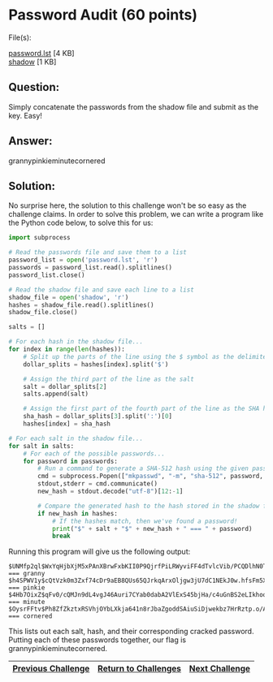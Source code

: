 # Password Audit (60 points)

File(s): 

[password.lst](password.lst) [4 KB]\
[shadow](shadow) [1 KB]

## Question:

Simply concatenate the passwords from the shadow file and submit as the key. Easy!

## Answer:

grannypinkieminutecornered

## Solution:

No surprise here, the solution to this challenge won't be so easy as the challenge claims. In order to solve this problem, we can write a program like the Python code below, to solve this for us:

```py
import subprocess

# Read the passwords file and save them to a list
password_list = open('password.lst', 'r')
passwords = password_list.read().splitlines()
password_list.close()

# Read the shadow file and save each line to a list
shadow_file = open('shadow', 'r')
hashes = shadow_file.read().splitlines()
shadow_file.close()

salts = []

# For each hash in the shadow file...
for index in range(len(hashes)):
    # Split up the parts of the line using the $ symbol as the delimiter
    dollar_splits = hashes[index].split('$')

    # Assign the third part of the line as the salt
    salt = dollar_splits[2]
    salts.append(salt)

    # Assign the first part of the fourth part of the line as the SHA hash
    sha_hash = dollar_splits[3].split(':')[0]
    hashes[index] = sha_hash

# For each salt in the shadow file...
for salt in salts:
    # For each of the possible passwords...
    for password in passwords:
        # Run a command to generate a SHA-512 hash using the given password and salt
        cmd = subprocess.Popen(["mkpasswd", "-m", "sha-512", password, salt], stdout=subprocess.PIPE, stderr=subprocess.STDOUT)
        stdout,stderr = cmd.communicate()
        new_hash = stdout.decode("utf-8")[12:-1]

        # Compare the generated hash to the hash stored in the shadow file
        if new_hash in hashes:
            # If the hashes match, then we've found a password!
            print("$" + salt + "$" + new_hash + " === " + password)
            break
```

Running this program will give us the following output:

```
$UNMfp2ql$WxYqHjbXjM5xPAnXBrwFxbKII0P9QjrfPiLRWyviFF4dTvlcVib/PCQDlhN0TXLhnQIvQpfIjCO3sTeRMme6D0 === granny
$h4SPWV1y$cQtVzk0m3Zxf74cDr9aEB8QUs65QJrkqArxOljgw3jU7dC1NEkJ0w.hfsFm5XcSQ11nyOzJ./Q5Bi7O/Ut45R0 === pinkie
$4Hb7OixZ$qFv0/cQMJn9dL4vgJ46Auri7CYab0dabA2VlExS45bjHa/c4uGnBS2eLIkhoqzqmOVzRwFimT8Wj3zXQ19YW10 === minute
$OysrFFtv$Ph8ZfZkztxRSVhjOYbLXkja641n8rJbaZgoddSAiuSiDjwekbz7HrRztp.o/AeG0UPvaqT.cqRmXYu8xJ66Mp1 === cornered
```

This lists out each salt, hash, and their corresponding cracked password. Putting each of these passwords together, our flag is grannypinkieminutecornered.

| [Previous Challenge](/Challenges/Protect-And-Defend/10/README.md) | [Return to Challenges](/Challenges/../../../#modules) | [Next Challenge](/Challenges/Securely-Provision/1/README.md) |
| :------- | :-----: | ------: |